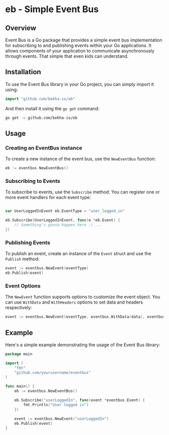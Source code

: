 # eb - Simple Event Bus

## Overview

Event Bus is a Go package that provides a simple event bus implementation for subscribing to and publishing events within your Go applications. It allows components of your application to communicate asynchronously through events. That simple that even kids can understand.

## Installation

To use the Event Bus library in your Go project, you can simply import it using:

```go
import "github.com/bekha-io/eb"
```



And then install it using the `go get` command:

```bash
go get -u github.com/bekha-io/eb
```

## Usage

### Creating an EventBus instance

To create a new instance of the event bus, use the `NewEventBus` function:

```go
eb := eventbus.NewEventBus()
```

### Subscribing to Events

To subscribe to events, use the `Subscribe` method. You can register one or more event handlers for each event type:

```go

var UserLoggedInEvent eb.EventType = "user_logged_in"

eb.Subscribe(UserLoggedInEvent, func(e *eb.Event) {
    // Something's gonna happen here :) ...
})
```

### Publishing Events

To publish an event, create an instance of the `Event` struct and use the `Publish` method:

```go
event := eventbus.NewEvent(eventType)
eb.Publish(event)
```

### Event Options

The `NewEvent` function supports options to customize the event object. You can use `WithData` and `WithHeaders` options to set data and headers respectively:

```go
event := eventbus.NewEvent(eventType, eventbus.WithData(data), eventbus.WithHeaders(headers))
```

## Example

Here's a simple example demonstrating the usage of the Event Bus library:

```go
package main

import (
    "fmt"
    "github.com/yourusername/eventbus"
)

func main() {
    eb := eventbus.NewEventBus()

    eb.Subscribe("userLoggedIn", func(event *eventbus.Event) {
        fmt.Println("User logged in")
    })

    event := eventbus.NewEvent("userLoggedIn")
    eb.Publish(event)
}
```
